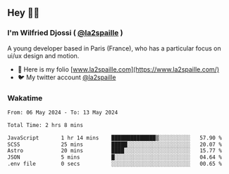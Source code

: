 ## Hey 👋🏾
### I'm Wilfried Djossi ( <a href="https://twitter.com/la2spaille/" target="_blank">@la2spaille</a> )
A young developer based in Paris (France), who has a particular focus on ui/ux design and motion.

- 🎨 Here is my folio [www.la2spaille.com](https://www.la2spaille.com/)
- 🐦 My twitter account [@la2spaille](https://twitter.com/la2spaille/)

### Wakatime
<!--START_SECTION:waka-->

```txt
From: 06 May 2024 - To: 13 May 2024

Total Time: 2 hrs 8 mins

JavaScript       1 hr 14 mins    ██████████████▒░░░░░░░░░░   57.90 %
SCSS             25 mins         █████░░░░░░░░░░░░░░░░░░░░   20.07 %
Astro            20 mins         ████░░░░░░░░░░░░░░░░░░░░░   15.77 %
JSON             5 mins          █░░░░░░░░░░░░░░░░░░░░░░░░   04.64 %
.env file        0 secs          ░░░░░░░░░░░░░░░░░░░░░░░░░   00.65 %
```

<!--END_SECTION:waka-->
<!--
**la2spaille/la2spaille** is a ✨ _special_ ✨ repository because its `README.md` (this file) appears on your GitHub profile.

Here are some ideas to get you started:

- 🔭 I’m currently working on ...
- 🌱 I’m currently learning ...
- 👯 I’m looking to collaborate on ...
- 🤔 I’m looking for help with ...
- 💬 Ask me about ...
- 📫 How to reach me: ...
- 😄 Pronouns: ...
- ⚡ Fun fact: ...
-->

